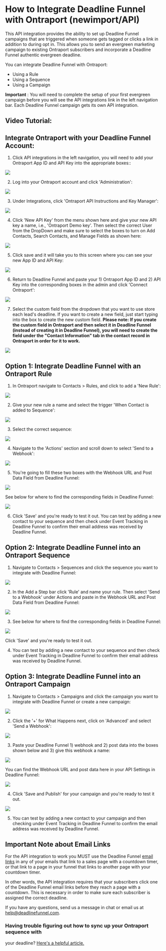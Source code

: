 # How to Integrate Deadline Funnel with Ontraport \(newimport/API\)

This API integration provides the ability to set up Deadline Funnel campaigns that are triggered when someone gets tagged or clicks a link in addition to during opt in. This allows you to send an evergreen marketing campaign to existing Ontraport subscribers and incorporate a Deadline Funnel authentic evergreen deadline.

You can integrate Deadline Funnel with Ontraport:

* Using a Rule
* Using a Sequence
* Using a Campaign

**Important** : You will need to complete the setup of your first evergreen campaign before you will see the API integrations link in the left navigation bar. Each Deadline Funnel campaign gets its own API integration.

## Video Tutorial:

## Integrate Ontraport with your Deadline Funnel Account:

1. Click API integrations in the left navigation, you will need to add your Ontraport App ID and API Key into the appropriate boxes::

![](https://s3.amazonaws.com/helpscout.net/docs/assets/53974d6ce4b0c76107b109d1/images/5b49238b0428630abc0c0e58/file-CKbLQLruvA.png)

2. Log into your Ontraport account and click 'Administration':

![](https://s3.amazonaws.com/helpscout.net/docs/assets/53974d6ce4b0c76107b109d1/images/59553b3f0428637ff8d42d83/file-oBF9BR447K.png)

3. Under Integrations, click 'Ontraport API Instructions and Key Manager':

![](https://s3.amazonaws.com/helpscout.net/docs/assets/53974d6ce4b0c76107b109d1/images/5a81eab60428634376d00b70/file-3L7C4VE46M.png)

4. Click 'New API Key' from the menu shown here and give your new API key a name, i.e., 'Ontraport Demo key'. Then select the correct User from the DropDown and make sure to select the boxes to turn on Add Contacts, Search Contacts, and Manage Fields as shown here:

![](https://s3.amazonaws.com/helpscout.net/docs/assets/53974d6ce4b0c76107b109d1/images/59553b842c7d3a707d7b50cb/file-Sj6vvLZYZw.png)

5. Click save and it will take you to this screen where you can see your new App ID and API Key:

![](https://s3.amazonaws.com/helpscout.net/docs/assets/53974d6ce4b0c76107b109d1/images/59553b9a0428637ff8d42d8a/file-fyMvlMjZ35.png)

6. Return to Deadline Funnel and paste your 1\) Ontraport App ID and 2\) API Key into the corresponding boxes in the admin and click 'Connect Ontraport':

![](https://s3.amazonaws.com/helpscout.net/docs/assets/53974d6ce4b0c76107b109d1/images/5b49252c0428630abc0c0e5f/file-tZE51E1PMn.png)

7. Select the custom field from the dropdown that you want to use store each lead's deadline. If you want to create a new field, just start typing into the box to create the new custom field. **Please note: If you create the custom field in Ontraport and then select it in Deadline Funnel \(instead of creating it in Deadline Funnel\), you will need to create the field under the "Contact Information" tab in the contact record in Ontraport in order for it to work.**

![](https://s3.amazonaws.com/helpscout.net/docs/assets/53974d6ce4b0c76107b109d1/images/5b4925e70428630abc0c0e64/file-RHW7J7dGDp.png)

## Option 1: Integrate Deadline Funnel with an Ontraport Rule

1. In Ontraport navigate to Contacts &gt; Rules, and click to add a 'New Rule':

![](https://s3.amazonaws.com/helpscout.net/docs/assets/53974d6ce4b0c76107b109d1/images/5955482a2c7d3a707d7b5128/file-oW0zT94KRH.png)

2. Give your new rule a name and select the trigger 'When Contact is added to Sequence':

![](https://s3.amazonaws.com/helpscout.net/docs/assets/53974d6ce4b0c76107b109d1/images/595544a72c7d3a707d7b5110/file-8fVkqYv7JH.png)

3. Select the correct sequence:

![](https://s3.amazonaws.com/helpscout.net/docs/assets/53974d6ce4b0c76107b109d1/images/595547720428637ff8d42df6/file-1g68rFs2sw.png)

4. Navigate to the 'Actions' section and scroll down to select 'Send to a Webhook':

![](https://s3.amazonaws.com/helpscout.net/docs/assets/53974d6ce4b0c76107b109d1/images/5d323e6d2c7d3a2ec4bf232f/file-8uNirURvOp.jpg)

5. You're going to fill these two boxes with the Webhook URL and Post Data Field from Deadline Funnel:

![](https://s3.amazonaws.com/helpscout.net/docs/assets/53974d6ce4b0c76107b109d1/images/5e3049832c7d3a7e9ae6da10/file-43F8FpgZIC.png)

See below for where to find the corresponding fields in Deadline Funnel:

![](https://s3.amazonaws.com/helpscout.net/docs/assets/53974d6ce4b0c76107b109d1/images/5e3048de2c7d3a7e9ae6da03/file-wRubHzoAPu.png)

6. Click 'Save' and you're ready to test it out. You can test by adding a new contact to your sequence and then check under Event Tracking in Deadline Funnel to confirm their email address was received by Deadline Funnel.

## Option 2: Integrate Deadline Funnel into an Ontraport Sequence

1. Navigate to Contacts &gt; Sequences and click the sequence you want to integrate with Deadline Funnel:

![](https://s3.amazonaws.com/helpscout.net/docs/assets/53974d6ce4b0c76107b109d1/images/59554b942c7d3a707d7b513c/file-vQQ8VeQzpW.png)

2. In the Add a Step bar click 'Rule' and name your rule. Then select 'Send to a Webhook' under Actions and paste in the Webhook URL and Post Data Field from Deadline Funnel:

![](https://s3.amazonaws.com/helpscout.net/docs/assets/53974d6ce4b0c76107b109d1/images/5e3049832c7d3a7e9ae6da10/file-43F8FpgZIC.png)

3. See below for where to find the corresponding fields in Deadline Funnel:

![](https://s3.amazonaws.com/helpscout.net/docs/assets/53974d6ce4b0c76107b109d1/images/5e3048de2c7d3a7e9ae6da03/file-wRubHzoAPu.png)

Click 'Save' and you're ready to test it out.

4. You can test by adding a new contact to your sequence and then check under Event Tracking in Deadline Funnel to confirm their email address was received by Deadline Funnel.

## Option 3: Integrate Deadline Funnel into an Ontraport Campaign

1. Navigate to Contacts &gt; Campaigns and click the campaign you want to integrate with Deadline Funnel or create a new campaign:

![](https://s3.amazonaws.com/helpscout.net/docs/assets/53974d6ce4b0c76107b109d1/images/5b05c9352c7d3a2f9011d6f2/file-xOwELoATfY.png)

2. Click the '+' for What Happens next, click on 'Advanced' and select 'Send a Webhook':

![](https://s3.amazonaws.com/helpscout.net/docs/assets/53974d6ce4b0c76107b109d1/images/5b05cae02c7d3a2f9011d713/file-5358J8j0NI.png)

3. Paste your Deadline Funnel 1\) webhook and 2\) post data into the boxes shown below and 3\) give this webhook a name:

![](https://s3.amazonaws.com/helpscout.net/docs/assets/53974d6ce4b0c76107b109d1/images/5e30494504286364bc948043/file-oNae4Sba4B.png)

You can find the Webhook URL and post data here in your API Settings in Deadline Funnel:

![](https://s3.amazonaws.com/helpscout.net/docs/assets/53974d6ce4b0c76107b109d1/images/5e3048de2c7d3a7e9ae6da03/file-wRubHzoAPu.png)

4. Click 'Save and Publish' for your campaign and you're ready to test it out.

![](https://s3.amazonaws.com/helpscout.net/docs/assets/53974d6ce4b0c76107b109d1/images/5b05ceed2c7d3a2f9011d74d/file-DDaGN8XVCA.png)

5. You can test by adding a new contact to your campaign and then checking under Event Tracking in Deadline Funnel to confirm the email address was received by Deadline Funnel.

## Important Note about Email Links

For the API integration to work you MUST use the Deadline Funnel [email links](http://documentation.deadlinefunnel.com/article/16-expiring-links) in any of your emails that link to a sales page with a countdown timer, or that link to a page in your funnel that links to another page with your countdown timer.

In other words, the API integration requires that your subscribers click one of the Deadline Funnel email links before they reach a page with a countdown. This is necessary in order to make sure each subscriber is assigned the correct deadline.

If you have any questions, send us a message in chat or email us at [help@deadlinefunnel.com](mailto:mailto:help@deadlinefunnel.com).

### Having trouble figuring out how to sync up your Ontraport sequence with

your deadline? [Here's a helpful article.](https://documentation.deadlinefunnel.com/article/612-how-to-time-%20your-ontraport-campaign-with-your-deadline-funnel-campaign)

